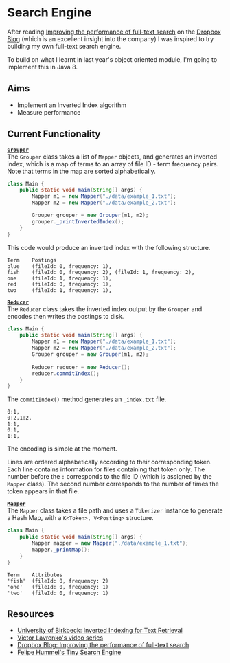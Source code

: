 Search Engine
=============
After reading [Improving the performance of full-text search](https://blogs.dropbox.com/tech/2016/09/improving-the-performance-of-full-text-search/) on the [Dropbox Blog](https://blogs.dropbox.com/dropbox/) (which is an excellent insight into the company) I was inspired to try building my own full-text search engine.

To build on what I learnt in last year's object oriented module, I'm going to implement this in Java 8.

Aims
----
- Implement an Inverted Index algorithm
- Measure performance

Current Functionality
---------------------
**[`Grouper`](https://github.com/benjaminhadfield/search-engine/blob/master/src/com/benhadfield/indexer/Grouper.java)**  
The `Grouper` class takes a list of `Mapper` objects, and generates an inverted index, which is a map of terms to an array of file ID - term frequency pairs.
Note that terms in the map are sorted alphabetically.

```java
class Main {
    public static void main(String[] args) {
        Mapper m1 = new Mapper("./data/example_1.txt");
        Mapper m2 = new Mapper("./data/example_2.txt");

        Grouper grouper = new Grouper(m1, m2);
        grouper._printInvertedIndex();
    }
}
```

This code would produce an inverted index with the following structure.

```text
Term    Postings
blue    (fileId: 0, frequency: 1), 
fish    (fileId: 0, frequency: 2), (fileId: 1, frequency: 2), 
one     (fileId: 1, frequency: 1), 
red     (fileId: 0, frequency: 1), 
two     (fileId: 1, frequency: 1),
```


**[`Reducer`](https://github.com/benjaminhadfield/search-engine/blob/master/src/com/benhadfield/indexer/Reducer.java)**  
The `Reducer` class takes the inverted index output by the `Grouper` and encodes then writes the postings to disk.

```java
class Main {
    public static void main(String[] args) {
        Mapper m1 = new Mapper("./data/example_1.txt");
        Mapper m2 = new Mapper("./data/example_2.txt");
        Grouper grouper = new Grouper(m1, m2);
        
        Reducer reducer = new Reducer();
        reducer.commitIndex();
    }
}
```

The `commitIndex()` method generates an `_index.txt` file.

```text
0:1,
0:2,1:2,
1:1,
0:1,
1:1, 
```

The encoding is simple at the moment.

Lines are ordered alphabetically according to their corresponding token.
Each line contains information for files containing that token only.
The number before the `:` corresponds to the file ID (which is assigned by the `Mapper` class).
The second number corresponds to the number of times the token appears in that file.


**[`Mapper`](https://github.com/benjaminhadfield/search-engine/blob/master/src/com/benhadfield/indexer/Mapper.java)**  
The `Mapper` class takes a file path and uses a `Tokenizer` instance to generate a Hash Map, with a `K<Token>, V<Posting>` structure.

```java
class Main {
    public static void main(String[] args) {
        Mapper mapper = new Mapper("./data/example_1.txt");
        mapper._printMap();
    }
}
```
```text
Term    Attributes
'fish'  (fileId: 0, frequency: 2)
'one'   (fileId: 0, frequency: 1)
'two'   (fileId: 0, frequency: 1)
```


Resources
---------
- [University of Birkbeck: Inverted Indexing for Text
 Retrieval](http://www.dcs.bbk.ac.uk/~dell/teaching/cc/book/ditp/ditp_ch4.pdf)  
- [Victor Lavrenko's video series](https://www.youtube.com/watch?v=Mlp8hlKwETs)  
- [Dropbox Blog: Improving the performance of full-text search](https://blogs.dropbox.com/tech/2016/09/improving-the-performance-of-full-text-search/)  
- [Felipe Hummel's Tiny Search Engine](https://github.com/felipehummel/TinySearchEngine/blob/master/scala/tinySearch.scala)
